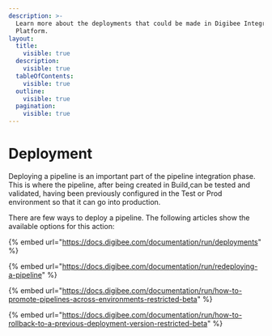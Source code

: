 ```yaml
---
description: >-
  Learn more about the deployments that could be made in Digibee Integration
  Platform.
layout:
  title:
    visible: true
  description:
    visible: true
  tableOfContents:
    visible: true
  outline:
    visible: true
  pagination:
    visible: true
---
```


# Deployment

Deploying a pipeline is an important part of the pipeline integration phase. This is where the pipeline, after being created in Build,can be tested and validated, having been previously configured in the Test or Prod environment so that it can go into production.

There are few ways to deploy a pipeline. The following articles show the available options for this action:

{% embed url="https://docs.digibee.com/documentation/run/deployments" %}

{% embed url="https://docs.digibee.com/documentation/run/redeploying-a-pipeline" %}

{% embed url="https://docs.digibee.com/documentation/run/how-to-promote-pipelines-across-environments-restricted-beta" %}

{% embed url="https://docs.digibee.com/documentation/run/how-to-rollback-to-a-previous-deployment-version-restricted-beta" %}
